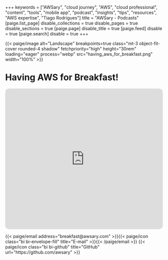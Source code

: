 +++
keywords = ["AWSary", "cloud journey", "AWS", "cloud professional", "content", "tools", "mobile app", "podcast", "insights", "tips", "resources", "AWS expertise", "Tiago Rodrigues"]
title = "AWSary - Podcasts"
[paige.list_page]
disable_collections = true
disable_pages = true
disable_sections = true
[paige.page]
disable_title = true
[paige.feed]
disable = true
[paige.search]
disable = true
+++

{{< paige/image alt="Landscape" breakpoints=true class="mt-3 object-fit-cover rounded-4 shadow" fetchpriority="high" height="30rem" loading="eager" process="webp" src="having_aws_for_breakfast.png" width="100%" >}}

<h1 class="fw-bold text-center" style="margin-top:2rem"><span style="display: inline-block">Having AWS</span> <span style="display: inline-block">for Breakfast!</span></h1>

<div class="container-fluid">
    <div class="justify-content-center row">
        <div class="col col-auto col-lg-7 px-0">
            <p class="lead mb-0 text-center">
                <iframe height="450" width="100%" title="Media player" src="https://embed.podcasts.apple.com/us/podcast/having-aws-for-breakfast/id1781448518?itscg=30200&amp;itsct=podcast_box_player&amp;ls=1&amp;mttnsubad=1781448518&amp;theme=auto" id="embedPlayer" style="border:0;border-radius:12px;width:100%;height:450px;max-width:660px" sandbox="allow-forms allow-popups allow-same-origin allow-scripts allow-top-navigation-by-user-activation" allow="autoplay *; encrypted-media *; clipboard-write"></iframe>
            </p>
        </div>
    </div>
</div>

<div class="column-gap-3 d-flex display-6 justify-content-center mb-3">
    {{< paige/email address="breakfast@awsary.com" >}}{{< paige/icon class="bi bi-envelope-fill" title="E-mail" >}}{{< /paige/email >}}
    {{< paige/icon class="bi bi-github" title="GitHub" url="https://github.com/awsary" >}}
</div>